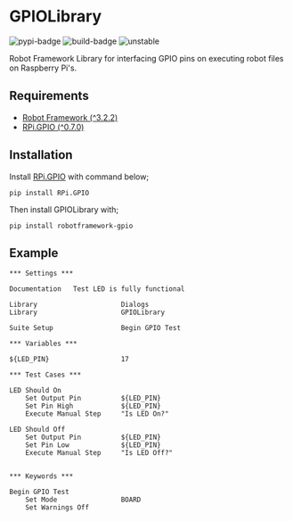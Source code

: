 # GPIOLibrary

![pypi-badge](https://img.shields.io/pypi/v/robotframework-gpio)
![build-badge](https://api.travis-ci.com/ycbayrak/robotframework-gpio.svg)
![unstable](https://img.shields.io/static/v1?label=status&message=unstable&color=red)


Robot Framework Library for interfacing GPIO pins on executing robot files on Raspberry Pi's.

## Requirements

- [Robot Framework (^3.2.2) ](https://pypi.org/project/robotframework/)
- [RPi.GPIO (^0.7.0)](https://pypi.org/project/RPi.GPIO/)

## Installation

Install [RPi.GPIO](https://pypi.org/project/RPi.GPIO/) with command below;

```
pip install RPi.GPIO
```

Then install GPIOLibrary with;

```shell
pip install robotframework-gpio
```


## Example

```robot
*** Settings ***

Documentation   Test LED is fully functional

Library                     Dialogs
Library                     GPIOLibrary

Suite Setup                 Begin GPIO Test

*** Variables ***

${LED_PIN}                  17

*** Test Cases ***

LED Should On
    Set Output Pin          ${LED_PIN}
    Set Pin High            ${LED_PIN}
    Execute Manual Step     "Is LED On?"

LED Should Off
    Set Output Pin          ${LED_PIN}
    Set Pin Low             ${LED_PIN}
    Execute Manual Step     "Is LED Off?"
    
 
*** Keywords ***

Begin GPIO Test
    Set Mode                BOARD
    Set Warnings Off
```

